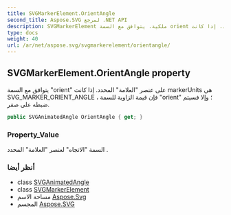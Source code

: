 ```yaml
---
title: SVGMarkerElement.OrientAngle
second_title: Aspose.SVG لمرجع .NET API
description: SVGMarkerElement ملكية. يتوافق مع السمة orient على عنصر العلامة المحدد. إذا كانت markerUnits هي SVG_MARKER_ORIENT_ANGLE  فإن قيمة الزاوية للسمة orient  وإلا فسيتم ضبطه على صفر.
type: docs
weight: 40
url: /ar/net/aspose.svg/svgmarkerelement/orientangle/
---
```

## SVGMarkerElement.OrientAngle property

يتوافق مع السمة "orient" على عنصر "العلامة" المحدد. إذا كانت markerUnits هي SVG_MARKER_ORIENT_ANGLE ، فإن قيمة الزاوية للسمة "orient" ؛ وإلا فسيتم ضبطه على صفر.

```csharp
public SVGAnimatedAngle OrientAngle { get; }
```

### Property_Value

السمة "الاتجاه" لعنصر "العلامة" المحدد .

### أنظر أيضا

* class [SVGAnimatedAngle](../../../aspose.svg.datatypes/svganimatedangle/)
* class [SVGMarkerElement](../)
* مساحة الاسم [Aspose.Svg](../../svgmarkerelement/)
* المجسم [Aspose.SVG](../../../)


